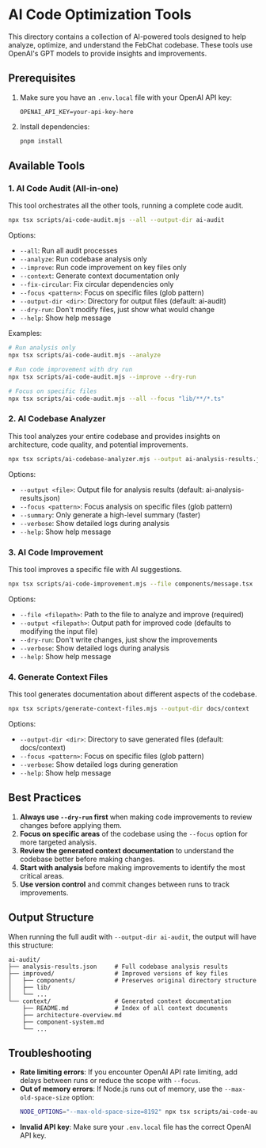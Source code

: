 # AI Code Optimization Tools

This directory contains a collection of AI-powered tools designed to help analyze, optimize, and understand the FebChat codebase. These tools use OpenAI's GPT models to provide insights and improvements.

## Prerequisites

1. Make sure you have an `.env.local` file with your OpenAI API key:

   ```
   OPENAI_API_KEY=your-api-key-here
   ```

2. Install dependencies:
   ```bash
   pnpm install
   ```

## Available Tools

### 1. AI Code Audit (All-in-one)

This tool orchestrates all the other tools, running a complete code audit.

```bash
npx tsx scripts/ai-code-audit.mjs --all --output-dir ai-audit
```

Options:

- `--all`: Run all audit processes
- `--analyze`: Run codebase analysis only
- `--improve`: Run code improvement on key files only
- `--context`: Generate context documentation only
- `--fix-circular`: Fix circular dependencies only
- `--focus <pattern>`: Focus on specific files (glob pattern)
- `--output-dir <dir>`: Directory for output files (default: ai-audit)
- `--dry-run`: Don't modify files, just show what would change
- `--help`: Show help message

Examples:

```bash
# Run analysis only
npx tsx scripts/ai-code-audit.mjs --analyze

# Run code improvement with dry run
npx tsx scripts/ai-code-audit.mjs --improve --dry-run

# Focus on specific files
npx tsx scripts/ai-code-audit.mjs --all --focus "lib/**/*.ts"
```

### 2. AI Codebase Analyzer

This tool analyzes your entire codebase and provides insights on architecture, code quality, and potential improvements.

```bash
npx tsx scripts/ai-codebase-analyzer.mjs --output ai-analysis-results.json
```

Options:

- `--output <file>`: Output file for analysis results (default: ai-analysis-results.json)
- `--focus <pattern>`: Focus analysis on specific files (glob pattern)
- `--summary`: Only generate a high-level summary (faster)
- `--verbose`: Show detailed logs during analysis
- `--help`: Show help message

### 3. AI Code Improvement

This tool improves a specific file with AI suggestions.

```bash
npx tsx scripts/ai-code-improvement.mjs --file components/message.tsx
```

Options:

- `--file <filepath>`: Path to the file to analyze and improve (required)
- `--output <filepath>`: Output path for improved code (defaults to modifying the input file)
- `--dry-run`: Don't write changes, just show the improvements
- `--verbose`: Show detailed logs during analysis
- `--help`: Show help message

### 4. Generate Context Files

This tool generates documentation about different aspects of the codebase.

```bash
npx tsx scripts/generate-context-files.mjs --output-dir docs/context
```

Options:

- `--output-dir <dir>`: Directory to save generated files (default: docs/context)
- `--focus <pattern>`: Focus on specific files (glob pattern)
- `--verbose`: Show detailed logs during generation
- `--help`: Show help message

## Best Practices

1. **Always use `--dry-run` first** when making code improvements to review changes before applying them.
2. **Focus on specific areas** of the codebase using the `--focus` option for more targeted analysis.
3. **Review the generated context documentation** to understand the codebase better before making changes.
4. **Start with analysis** before making improvements to identify the most critical areas.
5. **Use version control** and commit changes between runs to track improvements.

## Output Structure

When running the full audit with `--output-dir ai-audit`, the output will have this structure:

```
ai-audit/
├── analysis-results.json     # Full codebase analysis results
├── improved/                 # Improved versions of key files
│   ├── components/           # Preserves original directory structure
│   ├── lib/
│   └── ...
└── context/                  # Generated context documentation
    ├── README.md             # Index of all context documents
    ├── architecture-overview.md
    ├── component-system.md
    └── ...
```

## Troubleshooting

- **Rate limiting errors**: If you encounter OpenAI API rate limiting, add delays between runs or reduce the scope with `--focus`.
- **Out of memory errors**: If Node.js runs out of memory, use the `--max-old-space-size` option:
  ```bash
  NODE_OPTIONS="--max-old-space-size=8192" npx tsx scripts/ai-code-audit.js --all
  ```
- **Invalid API key**: Make sure your `.env.local` file has the correct OpenAI API key.
